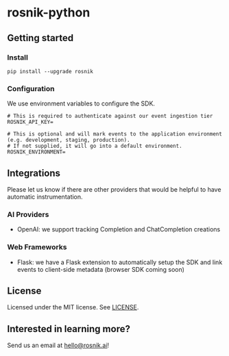 # rosnik-python

## Getting started

### Install

```
pip install --upgrade rosnik
```

### Configuration

We use environment variables to configure the SDK. 

```
# This is required to authenticate against our event ingestion tier
ROSNIK_API_KEY=

# This is optional and will mark events to the application environment (e.g. development, staging, production).
# If not supplied, it will go into a default environment.
ROSNIK_ENVIRONMENT=
```

## Integrations

Please let us know if there are other providers that would be helpful to have automatic instrumentation.

### AI Providers

* OpenAI: we support tracking Completion and ChatCompletion creations

### Web Frameworks

* Flask: we have a Flask extension to automatically setup the SDK and link events to client-side metadata (browser SDK coming soon)

## License

Licensed under the MIT license. See [LICENSE](./LICENSE).

## Interested in learning more?

Send us an email at hello@rosnik.ai!